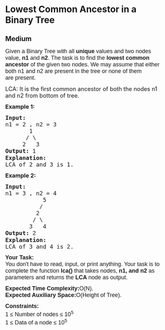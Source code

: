# Lowest Common Ancestor in a Binary Tree
## Medium 
<div class="problem-statement" style="user-select: auto;">
                <p style="user-select: auto;"></p><p style="user-select: auto;"><span style="font-size: 18px; user-select: auto;"><span style="font-family: arial, helvetica, sans-serif; user-select: auto;">Given a Binary Tree with all <strong style="user-select: auto;">unique</strong> values and two nodes value,&nbsp;<strong style="user-select: auto;">n1</strong> and <strong style="user-select: auto;">n2</strong>. The task is to find the<strong style="user-select: auto;">&nbsp;lowest common ancestor</strong> of the given two nodes. We may assume that either both n1 and n2 are present in the tree or none of them are&nbsp;present. </span></span></p>

<p style="user-select: auto;"><span style="font-size: 18px; user-select: auto;">LCA: It is the first common ancestor of both the nodes n1 and n2 from bottom of tree.</span></p>

<p style="user-select: auto;"><span style="font-size: 18px; user-select: auto;"><strong style="user-select: auto;">Example 1:</strong></span></p>

<pre style="position: relative; user-select: auto;"><span style="font-size: 18px; user-select: auto;"><strong style="user-select: auto;">Input:
</strong>n1 = 2 , n2 = 3  
&nbsp;      1 
&nbsp;     / \ 
&nbsp;    2   3
<strong style="user-select: auto;">Output: </strong><span style="font-family: arial, helvetica, sans-serif; user-select: auto;">1
</span><strong style="user-select: auto;">Explanation:
</strong></span><span style="font-size: 18px; user-select: auto;">LCA of 2 and 3 is 1.</span><div class="open_grepper_editor" title="Edit &amp; Save To Grepper" style="user-select: auto;"></div></pre>

<p style="user-select: auto;"><span style="font-size: 18px; user-select: auto;"><strong style="user-select: auto;">Example 2:</strong></span></p>

<pre style="position: relative; user-select: auto;"><span style="font-size: 18px; user-select: auto;"><strong style="user-select: auto;">Input:
</strong>n1 = 3 , n2 = 4
           5    
      &nbsp;   /    
      &nbsp;  2  
      &nbsp; / \  
      &nbsp;3   4
<strong style="user-select: auto;">Output: </strong><span style="font-family: arial, helvetica, sans-serif; user-select: auto;">2
</span><strong style="user-select: auto;">Explanation:
</strong>LCA of 3 and 4 is 2.<strong style="user-select: auto;"> </strong></span><div class="open_grepper_editor" title="Edit &amp; Save To Grepper" style="user-select: auto;"></div></pre>

<p style="user-select: auto;"><span style="font-size: 18px; user-select: auto;"><span style="font-family: arial, helvetica, sans-serif; user-select: auto;"><strong style="user-select: auto;">Your Task:</strong><br style="user-select: auto;">
You don't have to read, input, or print anything. Your task is to complete the function <strong style="user-select: auto;">lca()&nbsp;</strong>that takes nodes, <strong style="user-select: auto;">n1, and n2</strong> as parameters and returns the&nbsp;<strong style="user-select: auto;">LCA </strong>node as output.&nbsp;</span></span></p>

<p style="user-select: auto;"><span style="font-size: 18px; user-select: auto;"><span style="font-family: arial, helvetica, sans-serif; user-select: auto;"><strong style="user-select: auto;">Expected Time Complexity:</strong>O(N).<br style="user-select: auto;">
<strong style="user-select: auto;">Expected Auxiliary Space:</strong>O(Height of Tree).</span></span></p>

<p style="user-select: auto;"><span style="font-size: 18px; user-select: auto;"><span style="font-family: arial, helvetica, sans-serif; user-select: auto;"><strong style="user-select: auto;">Constraints:</strong><br style="user-select: auto;">
1 ≤ Number of nodes ≤ 10<sup style="user-select: auto;">5</sup><br style="user-select: auto;">
1 ≤ Data of a node ≤ 10<sup style="user-select: auto;">5</sup></span></span></p>
 <p style="user-select: auto;"></p>
            </div>